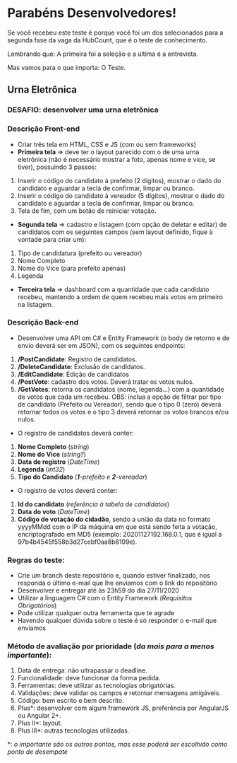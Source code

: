# Parabéns Desenvolvedores!

Se você recebeu este teste é porque você foi um dos selecionados para a segunda fase da vaga da HubCount, que é o teste de conhecimento.

Lembrando que: A primeira foi a seleção e a última é a entrevista.

Mas vamos para o que importa: O Teste.

## Urna Eletrônica

### DESAFIO: desenvolver uma urna eletrônica

### Descrição Front-end 

 - Criar três tela em HTML, CSS e JS (com ou sem frameworks)
 - **Primeira tela** => deve ter o layout parecido com o de uma urna eletrônica (não é necessário mostrar a foto, apenas nome e vice, se tiver), possuindo 3 passos:
  1. Inserir o código do candidato à prefeito (2 dígitos), mostrar o dado do candidato e aguardar a tecla de confirmar, limpar ou branco.
  2. Inserir o código do candidato à vereador (5 dígitos), mostrar o dado do candidato e aguardar a tecla de confirmar, limpar ou branco.
  3. Tela de fim, com um botão de reiniciar votação.
 - **Segunda tela** => cadastro e listagem (com opção de deletar e editar) de candidatos com os seguintes campos (sem layout definido, fique à vontade para criar um):
  1. Tipo de candidatura (prefeito ou vereador)
  2. Nome Completo
  3. Nome do Vice (para prefeito apenas)
  4. Legenda
 - **Terceira tela** => dashboard com a quantidade que cada candidato recebeu, mantendo a ordem de quem recebeu mais votos em primeiro na listagem.
  
### Descrição Back-end

 - Desenvolver uma API om C# e Entity Framework (o body de retorno e de envio deverá ser em JSON), com os seguintes endpoints:
 
 1. **/PostCandidate**: Registro de candidatos.
 2. **/DeleteCandidate**: Exclusão de candidatos.
 3. **/EditCandidate**: Edição de candidatos
 4. **/PostVote**: cadastro dos votos. Deverá tratar os votos nulos.
 5. **/GetVotes**: retorna os  candidatos (nome, legenda...) com a quantidade de votos que cada um recebeu. OBS: inclua a opção de filtrar por tipo de candidato (Prefeito ou Vereador), sendo que o tipo 0 (zero) deverá retornar todos os votos e o tipo 3 deverá retornar os votos brancos e/ou nulos.
 
 - O registro de candidatos deverá conter:
 1. **Nome Completo** (_string_)
 2. **Nome do Vice** (_string?_)
 3. **Data de registro** (_DateTime_)
 4. **Legenda** (_int32_)
 5. **Tipo do Candidato** (_**1**-prefeito e **2**-vereador_)
 
 - O registro de votos deverá conter:
 1. **Id do candidato** (_referência à tabela de candidatos_)
 2. **Data do voto** (_DateTime_)
 3. **Código de votação do cidadão**, sendo a união da data no formato yyyyMMdd com o IP da máquina em que está sendo feita a votação, encriptografado em MD5 (exemplo: 20201127192.168.0.1, que é igual a 97b4b4545f558b3d27cebf0aa8b8109e).

### Regras do teste:

- Crie um branch deste repositório e, quando estiver finalizado, nos responda o último e-mail que lhe enviamos com o link do repositório
- Desenvolver e entregar até às 23h59 do dia 27/11/2020
- Utilizar a linguagem C# com o Entity Framework (_Requisitos Obrigatórios_)
- Pode utilizar qualquer outra ferramenta que te agrade
- Havendo qualquer dúvida sobre o teste é só responder o e-mail que enviamos

### Método de avaliação por prioridade (_da mais para a menos importante_):

1. Data de entrega: não ultrapassar o deadline.
2. Funcionalidade: deve funcionar da forma pedida.
3. Ferramentas: deve utilizar as tecnologias obrigatórias.
4. Validações: deve validar os campos e retornar mensagens amigáveis.
5. Código: bem escrito e bem descrito.
6. Plus*: desenvolver com algum framework JS, preferência por AngularJS ou Angular 2+.
7. Plus II*: layout.
8. Plus III*: outras tecnologias utilizadas.

\*: _o importante são os outros pontos, mas esse poderá ser escolhido como ponto de desempate_

